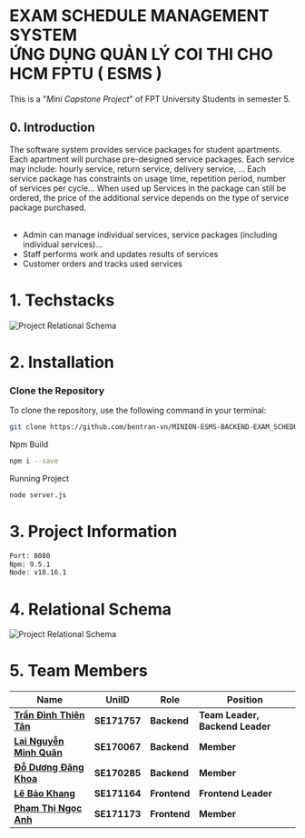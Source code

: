 <h1> EXAM SCHEDULE MANAGEMENT SYSTEM <br> ỨNG DỤNG QUẢN LÝ COI THI CHO HCM FPTU  ( ESMS ) </h1>
This is a "<i>Mini Capstone Project</i>" of FPT University Students in semester 5.<br>

<h2>0. Introduction</h2>
The software system provides service packages for student apartments. Each apartment will purchase pre-designed service packages. Each service may include: hourly service, return service, delivery service, ... Each service package has constraints on usage time, repetition period, number of services per cycle... When used up Services in the package can still be ordered, the price of the additional service depends on the type of service package purchased.<br></br>


- Admin can manage individual services, service packages (including individual services)...
- Staff performs work and updates results of services
- Customer orders and tracks used services
# 1. Techstacks

![Project Relational Schema](https://drive.google.com/uc?id=1TcefZxtdhIYq-qBHkBRXReuckMjZnzwE)

# 2. Installation
### Clone the Repository

To clone the repository, use the following command in your terminal:

```bash
git clone https://github.com/bentran-vn/MINION-ESMS-BACKEND-EXAM_SCHEDULE_MANAGEMENT_SYSTEM.git
```

Npm Build
```sh
npm i --save
```
Running Project
```sh
node server.js
```

# 3. Project Information

```sh
Port: 8080
Npm: 9.5.1
Node: v18.16.1
```

# 4. Relational Schema
![Project Relational Schema](https://drive.google.com/uc?id=1neYrND8E90t6hB1EgC9ICQV2IgRseHyf)

# 5. Team Members

| Name                    	| UniID      	| Role      	| Position                      	|
|-------------------------	|------------	|------------	|-------------------------------	|
| [**Trần Đình Thiên Tân**](https://github.com/bentran-vn) 	| **SE171757** 	| **Backend** 	| **Team Leader, Backend Leader** 	|
| [**Lại Nguyễn Minh Quân**](https://github.com/jeffySE29) | **SE170067** 	| **Backend** 	| **Member**                    	|
| [**Đỗ Dương Đăng Khoa**](https://github.com/khoahocmai)  	| **SE170285** 	| **Backend** 	| **Member**                    	|
| [**Lê Bảo Khang**](https://github.com/kle1603)        	| **SE171164** 	| **Frontend** | **Frontend Leader**           	|
| [**Phạm Thị Ngọc Anh**](https://github.com/lachimo)   	| **SE171173** 	| **Frontend** | **Member**                    	|




